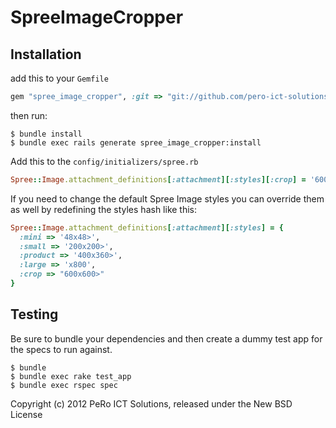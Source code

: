 SpreeImageCropper
=================

Installation
------------

add this to your `Gemfile`
```ruby
gem "spree_image_cropper", :git => "git://github.com/pero-ict-solutions/spree_image_cropper.git"
```

then run:

    $ bundle install
    $ bundle exec rails generate spree_image_cropper:install


Add this to the `config/initializers/spree.rb`

```ruby
Spree::Image.attachment_definitions[:attachment][:styles][:crop] = '600x600>'
```

If you need to change the default Spree Image styles you can override them as well by redefining the styles hash like this:

```ruby
Spree::Image.attachment_definitions[:attachment][:styles] = {
  :mini => '48x48>',
  :small => '200x200>',
  :product => '400x360>',
  :large => 'x800',
  :crop => "600x600>"
}
```

Testing
-------

Be sure to bundle your dependencies and then create a dummy test app for the specs to run against.

    $ bundle
    $ bundle exec rake test_app
    $ bundle exec rspec spec

Copyright (c) 2012 PeRo ICT Solutions, released under the New BSD License
